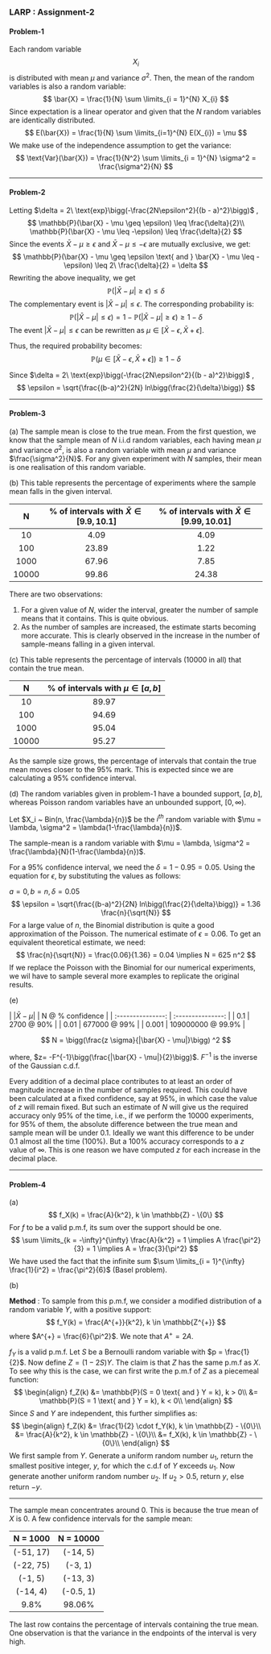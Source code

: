 ### LARP : Assignment-2

#### Problem-1

Each random variable $$X_i$$  is distributed with mean $\mu$ and variance $\sigma^{2}$. Then, the mean of the random variables is also a random variable:
$$
\bar{X} = \frac{1}{N} \sum \limits_{i = 1}^{N} X_{i}
$$
Since expectation is a linear operator and given that the $N$ random variables are identically distributed.
$$
E(\bar{X}) = \frac{1}{N} \sum \limits_{i=1}^{N} E(X_{i}) = \mu
$$
We make use of the independence assumption to get the variance:
$$
\text{Var}(\bar{X}) = \frac{1}{N^2} \sum \limits_{i = 1}^{N} \sigma^2 = \frac{\sigma^2}{N}
$$

---

#### Problem-2

Letting $\delta = 2\ \text{exp}\bigg(-\frac{2N\epsilon^2}{(b - a)^2}\bigg)$ ,
$$
\mathbb{P}(\bar{X} - \mu \geq \epsilon) \leq \frac{\delta}{2}\\
\mathbb{P}(\bar{X} - \mu \leq -\epsilon) \leq \frac{\delta}{2}
$$
Since the events $\bar{X} - \mu \geq \epsilon$ and $\bar{X} - \mu \leq -\epsilon$ are mutually exclusive, we get:
$$
\mathbb{P}(\bar{X} - \mu \geq \epsilon \text{ and } \bar{X} - \mu \leq -\epsilon) \leq 2\ \frac{\delta}{2} = \delta
$$
Rewriting the above inequality, we get
$$
\mathbb{P}(|\bar{X} - \mu| \geq \epsilon) \leq \delta
$$
The complementary event is $|\bar{X} - \mu| \leq \epsilon$. The corresponding probability is:
$$
\mathbb{P}(|\bar{X} - \mu| \leq \epsilon) = 1 - \mathbb{P}(|\bar{X} - \mu| \geq \epsilon) \geq 1 - \delta
$$
The event $|\bar{X} - \mu| \leq \epsilon$ can be rewritten as $\mu \in [\bar{X} - \epsilon, \bar{X} + \epsilon]$.

Thus, the required probability becomes:
$$
\mathbb{P}(\mu \in [\bar{X} - \epsilon, \bar{X} + \epsilon])  \geq 1 - \delta
$$

Since $\delta = 2\ \text{exp}\bigg(-\frac{2N\epsilon^2}{(b - a)^2}\bigg)$ , 
$$
\epsilon = \sqrt{\frac{(b-a)^2}{2N} ln\bigg(\frac{2}{\delta}\bigg)}
$$

---

#### Problem-3

(a) The sample mean is close to the true mean. From the first question, we know that the sample mean of $N$ i.i.d random variables, each having mean $\mu$ and variance $\sigma^2$, is also a random variable with mean $\mu$ and variance $\frac{\sigma^2}{N}$. For any given experiment with $N$ samples, their mean is one realisation of this random variable.

(b) This table represents the percentage of experiments where the sample mean falls in the given interval.

|   N   | % of intervals with $\bar{X} \in [9.9, 10.1]$ | % of intervals with $\bar{X} \in [9.99, 10.01]$ |
| :---: | :--------------------------------------: | :--------------------------------------: |
|  10   |                   4.09                   |                   4.09                   |
|  100  |                  23.89                   |                   1.22                   |
| 1000  |                  67.96                   |                   7.85                   |
| 10000 |                  99.86                   |                  24.38                   |

There are two observations:

1. For a given value of $N$, wider the interval, greater the number of sample means that it contains. This is quite obvious.
2. As the number of samples are increased, the estimate starts becoming more accurate. This is clearly observed in the increase in the number of sample-means falling in a given interval.

(c) This table represents the percentage of intervals (10000 in all) that contain the true mean.



|   N   | % of intervals with $\mu \in [a, b]$ |
| :---: | :----------------------------------: |
|  10   |                89.97                 |
|  100  |                94.69                 |
| 1000  |                95.04                 |
| 10000 |                95.27                 |

As the sample size grows, the percentage of intervals that contain the true mean moves closer to the 95% mark. This is expected since we are calculating a 95% confidence interval.

(d) The random variables given in problem-1 have a bounded support, $[a, b]$, whereas Poisson random variables have an unbounded support, $[0, \infty)$.

Let $X_i ~ Bin(n, \frac{\lambda}{n})$ be the $i^{th}$ random variable with $\mu = \lambda, \sigma^2 = \lambda(1-\frac{\lambda}{n})$. 

The sample-mean is a random variable with $\mu = \lambda, \sigma^2 = \frac{\lambda}{N}(1-\frac{\lambda}{n})$. 

For a $95\%$ confidence interval, we need the $\delta = 1 - 0.95 = 0.05$. Using the equation for $\epsilon$, by substituting the values as follows:

$a = 0, b = n, \delta = 0.05$
$$
\epsilon = \sqrt{\frac{(b-a)^2}{2N} ln\bigg(\frac{2}{\delta}\bigg)} = 1.36 \frac{n}{\sqrt{N}}
$$
For a large value of $n$, the Binomial distribution is quite a good approximation of the Poisson. The numerical estimate of $\epsilon = 0.06$. To get an equivalent theoretical estimate, we need:
$$
\frac{n}{\sqrt{N}} = \frac{0.06}{1.36} = 0.04 \implies N = 625 n^2
$$
If we replace the Poisson with the Binomial for our numerical experiments, we wil have to sample several more examples to replicate the original results.

(e)

| $|\bar{X} - \mu|$ | N @ % confidence  |
| :---------------: | :---------------: |
|        0.1        |    2700 @ 90%     |
|       0.01        |   677000 @ 99%    |
|       0.001       | 109000000 @ 99.9% |

$$
N = \bigg(\frac{z \sigma}{|\bar{X} - \mu|}\bigg) ^2
$$

where, $z= -F^{-1}\bigg(\frac{|\bar{X} - \mu|}{2}\bigg)$. $F^{-1}$ is the inverse of the Gaussian c.d.f. 

Every addition of a decimal place contributes to at least an order of magnitude increase in the number of samples required. This could have been calculated at a fixed confidence, say at 95%, in which case the value of $z$ will remain fixed. But such an estimate of $N$ will give us the required accuracy only 95% of the time, i.e., if we perform the 10000 experiments, for 95% of them, the absolute difference between the true mean and sample mean will be under 0.1. Ideally we want this difference to be under 0.1 almost all the time (100%). But a 100% accuracy corresponds to a $z$ value of $\infty$.  This is one reason we have computed $z$ for each increase in the decimal place.

---

#### Problem-4

(a)
$$
f_X(k) = \frac{A}{k^2}, k \in \mathbb{Z} - \{0\}
$$
For $f$ to be a valid p.m.f, its sum over the support should be one.
$$
\sum \limits_{k = -\infty}^{\infty} \frac{A}{k^2} = 1 \implies A \frac{\pi^2}{3} = 1 \implies A = \frac{3}{\pi^2}
$$
We have used the fact that the infinite sum $\sum \limits_{i = 1}^{\infty} \frac{1}{i^2} = \frac{\pi^2}{6}$ (Basel problem).

(b)

**Method** :  To sample from this p.m.f, we consider a modified distribution of a random variable $Y$, with a positive support:
$$
f_Y(k) = \frac{A^{+}}{k^2}, k \in \mathbb{Z^{+}}
$$
where $A^{+} = \frac{6}{\pi^2}$. We note that $A^{+} = 2A$.

$f_{Y}$ is a valid p.m.f. Let $S$ be a Bernoulli random variable with $p = \frac{1}{2}$. Now define $Z = (1 - 2S)Y$. The claim is that $Z$ has the same p.m.f as $X$. To see why this is the case, we can first write the p.m.f of $Z$ as a piecemeal function:
$$
\begin{align}
f_Z(k) &= \mathbb{P}(S = 0 \text{ and } Y = k), k > 0\\
&= \mathbb{P}(S = 1 \text{ and } Y = k), k < 0\\
\end{align}
$$
Since $S$ and $Y$ are independent, this further simplifies as:
$$
\begin{align}
f_Z(k) &= \frac{1}{2} \cdot f_Y(k), k \in \mathbb{Z} - \{0\}\\
&= \frac{A}{k^2}, k \in \mathbb{Z} - \{0\}\\
&= f_X(k), k \in \mathbb{Z} - \{0\}\\
\end{align}
$$
We first sample from $Y$. Generate a uniform random number $u_1$, return the smallest positive integer, $y$, for which the c.d.f of $Y$ exceeds $u_1$. Now generate another uniform random number $u_2$. If $u_2 > 0.5$, return $y$, else return $-y$.

---

The sample mean concentrates around $0$. This is because the true mean of $X$ is $0$.  A few confidence intervals for the sample mean:

| N = 1000  | N = 10000 |
| :-------: | :-------: |
| (-51, 17) | (-14, 5)  |
| (-22, 75) |  (-3, 1)  |
|  (-1, 5)  | (-13, 3)  |
| (-14, 4)  | (-0.5, 1) |
|   9.8%    |  98.06%   |

The last row contains the percentage of intervals containing the true mean. One observation is that the variance in the endpoints of the interval is very high.